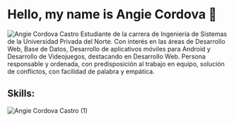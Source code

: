 # Hello, my name is Angie Cordova 👋
![Angie Cordova Castro](https://user-images.githubusercontent.com/80009673/113461805-c2cce800-93e3-11eb-8638-7e5e418454db.png)
Estudiante de la carrera de Ingeniería de Sistemas de la Universidad Privada del Norte. 
Con interés en las áreas de Desarrollo Web, Base de Datos, Desarrollo de aplicativos móviles para Android y Desarrollo de
Videojuegos, destacando en Desarrollo Web. Persona responsable y ordenada, con predisposición
al trabajo en equipo, solución de conflictos, con facilidad de palabra y empática.
## Skills:
![Angie Cordova Castro (1)](https://user-images.githubusercontent.com/80009673/113462674-ae8aea00-93e7-11eb-9b28-8e0d4ea8c774.png)

